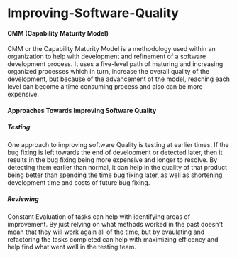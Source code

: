 # Improving-Software-Quality

#### CMM (Capability Maturity Model)
CMM or the Capability Maturity Model is a methodology used within an organization to help with development and refinement of a software development process. It uses a five-level path of maturing and increasing organized processes which in turn, increase the overall quality of the development, but because of the advancement of the model, reaching each level can become a time consuming process and also can be more expensive.

#### Approaches Towards Improving Software Quality
##### Testing
One approach to improving software Quality is testing at earlier times. If the bug fixing is left towards the end of development or detected later, then it results in the bug fixing being more expensive and longer to resolve. By detecting them earlier than normal, it can help in the quality of that product being better than spending the time bug fixing later, as well as shortening development time and costs of future bug fixing.

##### Reviewing
Constant Evaluation of tasks can help with identifying areas of improvement. By just relying on what methods worked in the past doesn't mean that they will work again all of the time, but by evaulating and refactoring the tasks completed can help with maximizing efficency and help find what went well in the testing team.

